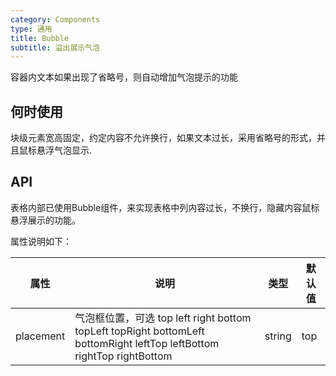 ```yaml
---
category: Components
type: 通用
title: Bubble
subtitle: 溢出展示气泡
---
```


容器内文本如果出现了省略号，则自动增加气泡提示的功能

## 何时使用

块级元素宽高固定，约定内容不允许换行，如果文本过长，采用省略号的形式，并且鼠标悬浮气泡显示.

## API

表格内部已使用Bubble组件，来实现表格中列内容过长，不换行，隐藏内容鼠标悬浮展示的功能。

属性说明如下：

| 属性 | 说明 | 类型 | 默认值 |
| --- | --- | --- | --- |
| placement | 气泡框位置，可选 top left right bottom topLeft topRight bottomLeft bottomRight leftTop leftBottom rightTop rightBottom | string | top |


<style>
[id^="components-button-demo-"] .ant-btn {
  margin-right: 8px;
  margin-bottom: 12px;
}
[id^="components-button-demo-"] .ant-btn-group > .ant-btn {
  margin-right: 0;
}
</style>
